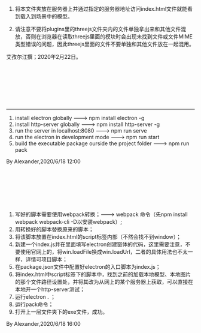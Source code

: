 1. 将本文件夹放在服务器上并通过指定的服务器地址访问index.html文件就能看到载入到场景中的模型。

2. 请注意不要将plugins里的threejs文件夹内的文件单独拿出来和其他文件混放，否则在浏览器在读取threejs里面的模块时会出现未找到文件或文件MIME类型错误的问题，因此threejs里面的文件不要单独和其他文件放在一起混用。


艾孜尔江撰；2020年2月22日。


<br><br><br>
<br><br><br>

------


1. install electron globally ---> npm install electron -g
2. install http-server globally ---> npm install http-server -g
3. run the server in localhost:8080 ---> npm run serve
4. run the electron in development mode ---> npm run start
5. build the executable package ourside the project folder ---> npm run pack

By Alexander,2020/6/18 12:00

<br><br><br>
------


1. 写好的脚本需要使用webpack转换；---> webpack 命令（先npm install webpack webpack-cli -D以安装webpack）;
2. 用转换好的脚本替换原来的脚本；
3. 将该脚本放置在index.html的script标签内部（不然会找不到window）；
4. 新建一个index.js并在里面填写electron创建窗体的代码，这里需要注意，不要使用官网上的，将win.loadFile换成win.loadUrl，二者的具体用法也不太一样，详情可项目脚本；
5. 在package.json文件中配置好electron的入口脚本为index.js；
6. 将index.html中script标签下的脚本中，找到之前的加载本地模型、本地图片的那个文件路径设置处，并将其改为从网上的某个服务器上获取，可以直接在本地开一个http-server测试；
7. 运行electron . ；
8. 运行pack命令；
9. 打开上一层文件夹下的exe文件，成功。

By Alexander,2020/6/18 16:00



